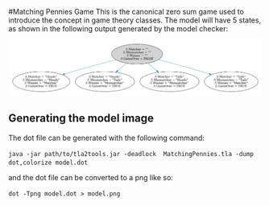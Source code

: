 #Matching Pennies Game
This is the canonical zero sum game used to introduce the concept in game theory classes. The model will have 5 states, as shown in the following output generated by the model checker: 


![model](model.png)

## Generating the model image

The dot file can be generated with the following command:

`java -jar path/to/tla2tools.jar -deadlock  MatchingPennies.tla -dump dot,colorize model.dot`

and the dot file can be converted to a png like so:

`dot -Tpng model.dot > model.png`
